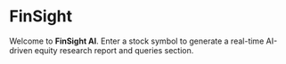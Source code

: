 # FinSight
Welcome to **FinSight AI**. Enter a stock symbol to generate a real-time AI-driven equity research report and queries section.
